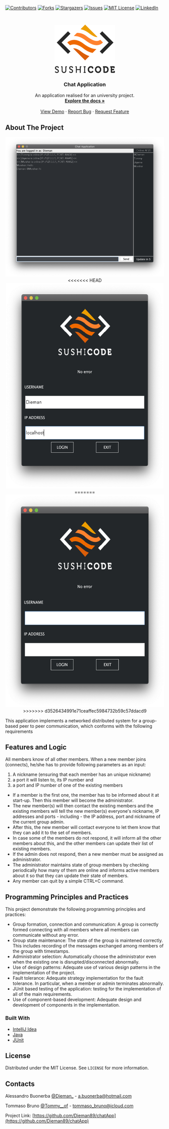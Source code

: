 <!-- PROJECT SHIELDS -->
<!--
*** I'm using markdown "reference style" links for readability.
*** Reference links are enclosed in brackets [ ] instead of parentheses ( ).
*** See the bottom of this document for the declaration of the reference variables
*** for contributors-url, forks-url, etc. This is an optional, concise syntax you may use.
*** https://www.markdownguide.org/basic-syntax/#reference-style-links
-->
[![Contributors][contributors-shield]][contributors-url]
[![Forks][forks-shield]][forks-url]
[![Stargazers][stars-shield]][stars-url]
[![Issues][issues-shield]][issues-url]
[![MIT License][license-shield]][license-url]
[![LinkedIn][linkedin-shield]][linkedin-url]

<!-- PROJECT LOGO -->
<br />
<p align="center">
  <a href="https://github.com/Dieman89/chatApp">
    <img src="images/logo.png" alt="Logo" width="191px" height="153px">
  </a>

  <h3 align="center">Chat Application</h3>

  <p align="center">
    An application realised for an university project.
    <br />
    <a href="https://github.com/Dieman89/chatApp"><strong>Explore the docs »</strong></a>
    <br />
    <br />
    <a href="https://github.com/Dieman89/chatApp">View Demo</a>
    ·
    <a href="https://github.com/Dieman89/chatApp/issues">Report Bug</a>
    ·
    <a href="https://github.com/Dieman89/chatApp/issues">Request Feature</a>
  </p>



<!-- ABOUT THE PROJECT -->
## About The Project
<p align="center">
    <img src="images/screenshot.png">
<<<<<<< HEAD
    <img src="images/unknown.png" width="500px" height="650px">
=======
    <img src="images/login.png" width="562px" height="672px">
>>>>>>> d3526434991e71ceaffec5984732b59c57ddacd9
</p>

This application implements a networked distributed system for a group-based peer to peer communication, which conforms
with the following requirements

## Features and Logic

All members know of all other members.
When a new member joins (connects), he/she has to provide following parameters as an input:
1. A nickname (ensuring that each member has an unique nickname)
2. a port it will listen to, its IP number and
3. a port and IP number of one of the existing members

* If a member is the first one, the member has to be informed about it at start-up. Then this member will become
the administrator.
* The new member(s) will then contact the existing members and the existing members will tell the new member(s) everyone's
nickname, IP addresses and ports - including - the IP address, port and nickname of the current group admin.
* After this, the new member will contact everyone to let them know that they can add it to the set of members.
* In case some of the members do not respond, it will inform all the other members about this, and the other members can
update their list of existing members.
* If the admin does not respond, then a new member must be assigned as administrator.
* The administrator maintains state of group members by checking periodically how many of them are online and informs active members about it so 
that they can update their state of members.
* Any member can quit by a simple CTRL+C command.

## Programming Principles and Practices

This project demonstrate the following programming principles and practices:

* Group formation, connection and communication: A group is correctly formed connecting with all members where all members can communicate without any error.
* Group state maintenance: The state of the group is maintened correctly. This includes recording of the messages exchanged among members of the group with timestamps.
* Administrator selection: Automatically choose the administrator even when the existing one is disrupted/disconnected abnormally.
* Use of design patterns: Adequate use of various design patterns in the implementation of the project.
* Fault tolerance: Adequate strategy implementation for the fault tolerance. In particular, when a member or admin terminates abnormally.
* JUnit based testing of the application: testing for the implementation of all of the main requirements.
* Use of component-based development: Adequate design and development of components in the implementation.

### Built With

* [IntelliJ Idea](https://www.jetbrains.com/idea/)
* [Java](https://www.java.com/)
* [JUnit](https://junit.org/junit5/)

## License

Distributed under the MIT License. See `LICENSE` for more information.

## Contacts

Alessandro Buonerba [@Dieman_](https://twitter.com/Dieman_) - a.buonerba@hotmail.com

Tommaso Bruno [@Tommy__of](https://twitter.com/Tommy__of) - tommaso_bruno@icloud.com

Project Link: [https://github.com/Dieman89/chatApp](https://github.com/Dieman89/chatApp)

<!-- MARKDOWN LINKS & IMAGES -->
<!-- https://www.markdownguide.org/basic-syntax/#reference-style-links -->
[contributors-shield]: https://img.shields.io/github/contributors/Dieman89/chatApp.svg?style=flat-square
[contributors-url]: https://github.com/Dieman89/chatApp/graphs/contributors
[forks-shield]: https://img.shields.io/github/forks/Dieman89/chatApp.svg?style=flat-square
[forks-url]: https://github.com/Dieman89/chatApp/network/members
[stars-shield]: https://img.shields.io/github/stars/Dieman89/chatApp.svg?style=flat-square
[stars-url]: https://github.com/Dieman89/chatApp/stargazers
[issues-shield]: https://img.shields.io/github/issues/Dieman89/chatApp.svg?style=flat-square
[issues-url]: https://github.com/Dieman89/chatApp/issues
[license-shield]: https://img.shields.io/github/license/othneildrew/Best-README-Template.svg?style=flat-square
[license-url]: https://github.com/Dieman89/chatApp/blob/master/LICENSE
[linkedin-shield]: https://img.shields.io/badge/-LinkedIn-black.svg?style=flat-square&logo=linkedin&colorB=555
[linkedin-url]: https://linkedin.com/in/buonerba
[screenshot]: images/screenshot.png